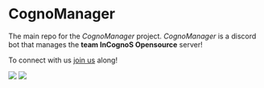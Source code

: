 # CognoManager
The main repo for the _CognoManager_ project.
_CognoManager_ is a discord bot that manages the **team InCognoS Opensource** server!

To connect with us [join us](https://discord.com/invite/9fTdkZne) along! 
<html>
<style>
    .body{
        align-content: center;
    }
</style>
<body>
    <img src = "https://cdn.discordapp.com/icons/848413322197073952/8eb6f56de5aa5e0f9c51efbe469de7bb.png?size=256">
    <img src="https://img.shields.io/discord/848413322197073952.svg?style=for-the-badge">
</body>
</html>


